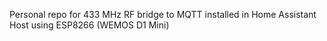 Personal repo for 433 MHz RF bridge to MQTT installed in Home Assistant Host using ESP8266 (WEMOS D1 Mini)
